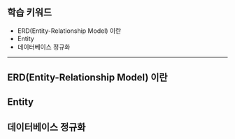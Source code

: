 ## 학습 키워드

- ERD(Entity-Relationship Model) 이란
- Entity
- 데이터베이스 정규화
<hr>

## ERD(Entity-Relationship Model) 이란
## Entity
## 데이터베이스 정규화